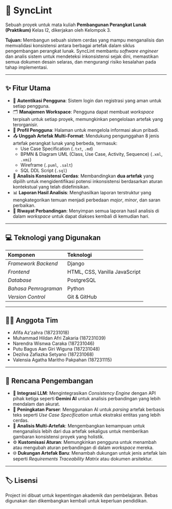 # 🔎 SyncLint

Sebuah proyek untuk mata kuliah **Pembangunan Perangkat Lunak (Praktikum)** Kelas I2, dikerjakan oleh Kelompok 3.

**Tujuan:** Membangun sebuah sistem cerdas yang mampu menganalisis dan memvalidasi konsistensi antara berbagai artefak dalam siklus pengembangan perangkat lunak. SyncLint membantu *software engineer* dan analis sistem untuk mendeteksi inkonsistensi sejak dini, memastikan semua dokumen desain selaras, dan mengurangi risiko kesalahan pada tahap implementasi.

---

## ✨ Fitur Utama

-   🔐 **Autentikasi Pengguna**: Sistem login dan registrasi yang aman untuk setiap pengguna.
-   🗂️ **Manajemen Workspace**: Pengguna dapat membuat *workspace* terpisah untuk setiap proyek, memungkinkan pengelolaan artefak yang terorganisir.
-   👤 **Profil Pengguna**: Halaman untuk mengelola informasi akun pribadi.
-   📤 **Unggah Artefak Multi-Format**: Mendukung pengunggahan 8 jenis artefak perangkat lunak yang berbeda, termasuk:
    -   Use Case Specification (`.txt`, `.md`)
    -   BPMN & Diagram UML (Class, Use Case, Activity, Sequence) (`.xml`, `.xmi`)
    -   Wireframe (`.puml`, `.salt`)
    -   SQL DDL Script (`.sql`)
-   🔬 **Analisis Konsistensi Cerdas**: Membandingkan **dua artefak** yang dipilih untuk mengidentifikasi potensi inkonsistensi berdasarkan aturan kontekstual yang telah didefinisikan.
-   📊 **Laporan Hasil Analisis**: Menghasilkan laporan terstruktur yang mengkategorikan temuan menjadi perbedaan *major*, *minor*, dan saran perbaikan.
-   📜 **Riwayat Perbandingan**: Menyimpan semua laporan hasil analisis di dalam *workspace* untuk dapat diakses kembali di kemudian hari.

---

## 💻 Teknologi yang Digunakan

| Komponen | Teknologi |
| :--- | :--- |
| *Framework Backend* | Django |
| *Frontend* | HTML, CSS, Vanilla JavaScript |
| *Database* | PostgreSQL |
| *Bahasa Pemrograman* | Python |
| *Version Control* | Git & GitHub |

---

## 🧑‍💻 Anggota Tim

-   Afifa Az’zahra (187231018)
-   Muhammad Hildan Afri Zakaria (187231039)
-   Narendra Wisnwa Caraka (187231046)
-   Putu Bagus Aan Giri Wiguna (187231048)
-   Dezilva Zafiazka Setyano (187231068)
-   Valensia Agatha Maritho Pakpahan (187231115)

---

## 🔮 Rencana Pengembangan

-   🧠 **Integrasi LLM**: Mengintegrasikan *Consistency Engine* dengan API pihak ketiga seperti **Gemini AI** untuk analisis perbandingan yang lebih mendalam dan akurat.
-   🧩 **Peningkatan Parser**: Menggunakan AI untuk *parsing* artefak berbasis teks seperti *Use Case Specification* untuk ekstraksi entitas yang lebih cerdas.
-   🔗 **Analisis Multi-Artefak**: Mengembangkan kemampuan untuk menganalisis lebih dari dua artefak sekaligus untuk memberikan gambaran konsistensi proyek yang holistik.
-   ⚙️ **Kustomisasi Aturan**: Memungkinkan pengguna untuk menambah atau mengubah aturan perbandingan di dalam *workspace* mereka.
-   🌐 **Dukungan Artefak Baru**: Menambah dukungan untuk jenis artefak lain seperti *Requirements Traceability Matrix* atau dokumen arsitektur.

---

## 🏷️ Lisensi

Project ini dibuat untuk kepentingan akademik dan pembelajaran.
Bebas digunakan dan dikembangkan kembali untuk keperluan pendidikan.